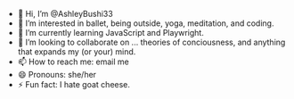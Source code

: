 - 👋 Hi, I’m @AshleyBushi33
- 👀 I’m interested in ballet, being outside, yoga, meditation, and coding. 
- 🌱 I’m currently learning JavaScript and Playwright.
- 💞️ I’m looking to collaborate on ... theories of conciousness, and anything that expands my (or your) mind.
- 📫 How to reach me: email me
- 😄 Pronouns: she/her
- ⚡ Fun fact: I hate goat cheese.

<!---
AshleyBushi33/AshleyBushi33 is a ✨ special ✨ repository because its `README.md` (this file) appears on your GitHub profile.
You can click the Preview link to take a look at your changes.
--->
